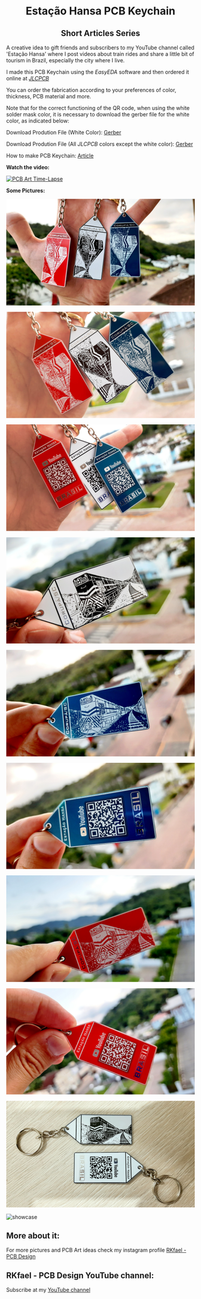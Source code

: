 <h1 align="center"> Estação Hansa PCB Keychain </h1>

<h2 align="center"> Short Articles Series </h2>

A creative idea to gift friends and subscribers to my YouTube channel called 'Estação Hansa' where I post videos about train rides and share a little bit of tourism in Brazil, especially the city where I live. 

I made this PCB Keychain using the *EasyEDA* software and then ordered it online at [*JLCPCB*](https://jlcpcb.com/IRG)

You can order the fabrication according to your preferences of color, thickness, PCB material and more.

Note that for the correct functioning of the QR code, when using the white solder mask color, it is necessary to download the gerber file for the white color, as indicated below: 

Download Prodution File (White Color): [Gerber](https://github.com/rkfael/PCB-Keychain-Estacao-Hansa/blob/main/Gerber_Locomotiva%20G12%20-%20White_2022-02-14.zip)

Download Prodution File (All *JLCPCB* colors except the white color): [Gerber](https://github.com/rkfael/PCB-Keychain-Estacao-Hansa/blob/main/Gerber_Locomotiva%20G12_2022-02-14.zip)

How to make PCB Keychain: [Article](https://github.com/rkfael/PCB-Keychain)

**Watch the video:**

[![PCB Art Time-Lapse](https://img.youtube.com/vi/iwTtymEMrco/0.jpg)](https://youtu.be/iwTtymEMrco "PCB Art Time-Lapse")

**Some Pictures:**

![showcase](https://github.com/rkfael/PCB-Keychain-Estacao-Hansa/blob/main/rootimagens/F1.jpg)

![showcase](https://github.com/rkfael/PCB-Keychain-Estacao-Hansa/blob/main/rootimagens/F2.jpg)

![showcase](https://github.com/rkfael/PCB-Keychain-Estacao-Hansa/blob/main/rootimagens/F3.jpg)

![showcase](https://github.com/rkfael/PCB-Keychain-Estacao-Hansa/blob/main/rootimagens/F4.jpg)

![showcase](https://github.com/rkfael/PCB-Keychain-Estacao-Hansa/blob/main/rootimagens/F5.jpg)

![showcase](https://github.com/rkfael/PCB-Keychain-Estacao-Hansa/blob/main/rootimagens/F6.jpg)

![showcase](https://github.com/rkfael/PCB-Keychain-Estacao-Hansa/blob/main/rootimagens/F7.jpg)

![showcase](https://github.com/rkfael/PCB-Keychain-Estacao-Hansa/blob/main/rootimagens/F8.jpg)

![showcase](https://github.com/rkfael/PCB-Keychain-Estacao-Hansa/blob/main/rootimagens/F9.jpg)

![showcase](https://github.com/rkfael/PCB-Keychain-Estacao-Hansa/blob/main/rootimagens/F10.jpg)


## More about it:

For more pictures and PCB Art ideas check my instagram profile [RKfael - PCB Design](https://www.instagram.com/rkfael_pcb_design/)

## RKfael - PCB Design YouTube channel:

Subscribe at my [YouTube channel](https://www.youtube.com/channel/UCUXV45PUONuPi8HNMYXnK5g)
